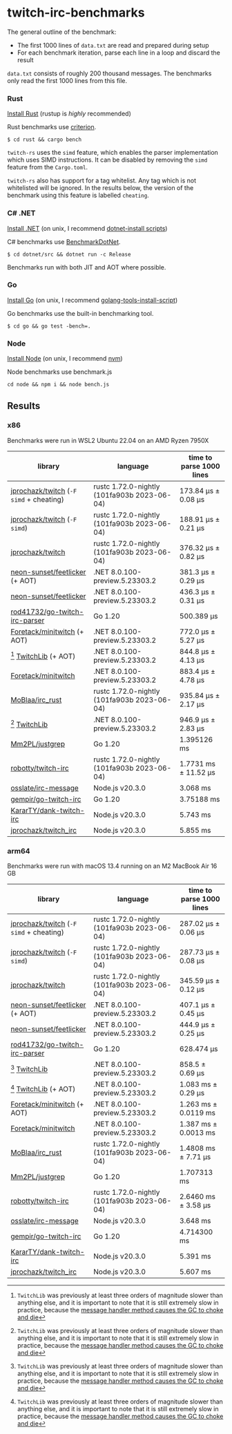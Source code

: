 # twitch-irc-benchmarks

The general outline of the benchmark:
- The first 1000 lines of `data.txt` are read and prepared during setup
- For each benchmark iteration, parse each line in a loop and discard the result

`data.txt` consists of roughly 200 thousand messages. The benchmarks only read the first 1000 lines from this file.

### Rust

[Install Rust](https://www.rust-lang.org/tools/install) (rustup is *highly* recommended)

Rust benchmarks use [criterion](https://github.com/bheisler/criterion.rs).

```
$ cd rust && cargo bench
```

`twitch-rs` uses the `simd` feature, which enables the parser implementation which uses SIMD instructions.
It can be disabled by removing the `simd` feature from the `Cargo.toml`.

`twitch-rs` also has support for a tag whitelist. Any tag which is not whitelisted will be ignored.
In the results below, the version of the benchmark using this feature is labelled `cheating`.

### C# .NET

[Install .NET](https://dotnet.microsoft.com/en-us/download/dotnet/8.0) (on unix, I recommend [dotnet-install scripts](https://dotnet.microsoft.com/en-us/download/dotnet/scripts))

C# benchmarks use [BenchmarkDotNet](https://github.com/dotnet/BenchmarkDotNet).

```
$ cd dotnet/src && dotnet run -c Release
```

Benchmarks run with both JIT and AOT where possible.

### Go

[Install Go](https://go.dev/doc/install) (on unix, I recommend [golang-tools-install-script](https://github.com/canha/golang-tools-install-script))

Go benchmarks use the built-in benchmarking tool.

```
$ cd go && go test -bench=.
```

### Node

[Install Node](https://nodejs.org/en/download) (on unix, I recommend [nvm](https://github.com/nvm-sh/nvm))

Node benchmarks use benchmark.js
```
cd node && npm i && node bench.js
```

## Results

### x86

Benchmarks were run in WSL2 Ubuntu 22.04 on an AMD Ryzen 7950X

| library                                                                                                                         | language                                    | time to parse 1000 lines |
| ------------------------------------------------------------------------------------------------------------------------------- | ------------------------------------------- | ------------------------ |
| [jprochazk/twitch](https://github.com/jprochazk/twitch-rs/tree/13fdd348ca0a25bd7b3b2a11c74733e6c63eacad) (`-F simd` + cheating) | rustc 1.72.0-nightly (101fa903b 2023-06-04) | 173.84 µs ± 0.08 µs      |
| [jprochazk/twitch](https://github.com/jprochazk/twitch-rs/tree/13fdd348ca0a25bd7b3b2a11c74733e6c63eacad) (`-F simd`)            | rustc 1.72.0-nightly (101fa903b 2023-06-04) | 188.91 µs ± 0.21 µs      |
| [jprochazk/twitch](https://github.com/jprochazk/twitch-rs/tree/13fdd348ca0a25bd7b3b2a11c74733e6c63eacad)                        | rustc 1.72.0-nightly (101fa903b 2023-06-04) | 376.32 µs ± 0.82 µs      |
| [neon-sunset/feetlicker](https://github.com/neon-sunset/feetlicker/tree/1cc232e263b3746b08400e7eb6f52af1549a0a98) (+ AOT)       | .NET 8.0.100-preview.5.23303.2              | 381.3 µs ± 0.29 µs       |
| [neon-sunset/feetlicker](https://github.com/neon-sunset/feetlicker/tree/1cc232e263b3746b08400e7eb6f52af1549a0a98)               | .NET 8.0.100-preview.5.23303.2              | 436.3 µs ± 0.31 µs       |
| [rod41732/go-twitch-irc-parser](https://github.com/rod41732/go-twitch-irc-parser/tree/v0.0.3.1)                                 | Go 1.20                                     | 500.389 µs               |
| [Foretack/minitwitch](https://github.com/jprochazk/minitwitch-bench/tree/a5d2c7b7f5717ff00e6a2f29fd1c0099ff02a59d) (+ AOT)      | .NET 8.0.100-preview.5.23303.2              | 772.0 µs ± 5.27 µs       |
| [^1] [TwitchLib](https://github.com/TwitchLib/TwitchLib) (+ AOT)                                                                | .NET 8.0.100-preview.5.23303.2              | 844.8 µs ± 4.13 µs       |
| [Foretack/minitwitch](https://github.com/jprochazk/minitwitch-bench/tree/a5d2c7b7f5717ff00e6a2f29fd1c0099ff02a59d)              | .NET 8.0.100-preview.5.23303.2              | 883.4 µs ± 4.78 µs       |
| [MoBlaa/irc_rust](https://github.com/MoBlaa/irc_rust/tree/4ae66fb3176b1d46cec6764f1a76aa6e9673d08b)                             | rustc 1.72.0-nightly (101fa903b 2023-06-04) | 935.84 µs ± 2.17 µs      |
| [^1] [TwitchLib](https://github.com/TwitchLib/TwitchLib)                                                                        | .NET 8.0.100-preview.5.23303.2              | 946.9 µs ± 2.83 µs       |
| [Mm2PL/justgrep](https://github.com/Mm2PL/justgrep/tree/v0.0.6)                                                                 | Go 1.20                                     | 1.395126 ms              |
| [robotty/twitch-irc](https://github.com/robotty/twitch-irc-rs/tree/v5.0.0)                                                      | rustc 1.72.0-nightly (101fa903b 2023-06-04) | 1.7731 ms ± 11.52 µs     |
| [osslate/irc-message](https://github.com/osslate/irc-message/tree/v3.0.1)                                                       | Node.js v20.3.0                             | 3.068 ms                 |
| [gempir/go-twitch-irc](https://github.com/jprochazk/go-twitch-irc/tree/v4.2.0)                                                  | Go 1.20                                     | 3.75188 ms               |
| [KararTY/dank-twitch-irc](https://github.com/KararTY/dank-twitch-irc/tree/v6.0.0)                                               | Node.js v20.3.0                             | 5.743 ms                 |
| [jprochazk/twitch_irc](https://github.com/jprochazk/twitch_irc/tree/0.11.2)                                                     | Node.js v20.3.0                             | 5.855 ms                 |

### arm64

Benchmarks were run with macOS 13.4 running on an M2 MacBook Air 16 GB

| library                                                                                                                         | language                                    | time to parse 1000 lines |
| ------------------------------------------------------------------------------------------------------------------------------- | ------------------------------------------- | ------------------------ |
| [jprochazk/twitch](https://github.com/jprochazk/twitch-rs/tree/13fdd348ca0a25bd7b3b2a11c74733e6c63eacad) (`-F simd` + cheating) | rustc 1.72.0-nightly (101fa903b 2023-06-04) | 287.02 µs ± 0.06 µs      |
| [jprochazk/twitch](https://github.com/jprochazk/twitch-rs/tree/13fdd348ca0a25bd7b3b2a11c74733e6c63eacad) (`-F simd`)            | rustc 1.72.0-nightly (101fa903b 2023-06-04) | 287.73 µs ± 0.08 µs      |
| [jprochazk/twitch](https://github.com/jprochazk/twitch-rs/tree/13fdd348ca0a25bd7b3b2a11c74733e6c63eacad)                        | rustc 1.72.0-nightly (101fa903b 2023-06-04) | 345.59 µs ± 0.12 µs      |
| [neon-sunset/feetlicker](https://github.com/neon-sunset/feetlicker/tree/1cc232e263b3746b08400e7eb6f52af1549a0a98) (+ AOT)       | .NET 8.0.100-preview.5.23303.2              | 407.1 µs ± 0.45 µs       |
| [neon-sunset/feetlicker](https://github.com/neon-sunset/feetlicker/tree/1cc232e263b3746b08400e7eb6f52af1549a0a98)               | .NET 8.0.100-preview.5.23303.2              | 444.9 µs ± 0.25 µs       |
| [rod41732/go-twitch-irc-parser](https://github.com/rod41732/go-twitch-irc-parser/tree/v0.0.3.1)                                 | Go 1.20                                     | 628.474 µs               |
| [^1] [TwitchLib](https://github.com/TwitchLib/TwitchLib)                                                                        | .NET 8.0.100-preview.5.23303.2              | 858.5 ± 0.69 µs          |
| [^1] [TwitchLib](https://github.com/TwitchLib/TwitchLib) (+ AOT)                                                                | .NET 8.0.100-preview.5.23303.2              | 1.083 ms ± 0.29 µs       |
| [Foretack/minitwitch](https://github.com/jprochazk/minitwitch-bench/tree/a5d2c7b7f5717ff00e6a2f29fd1c0099ff02a59d) (+ AOT)      | .NET 8.0.100-preview.5.23303.2              | 1.263 ms ± 0.0119 ms     |
| [Foretack/minitwitch](https://github.com/jprochazk/minitwitch-bench/tree/a5d2c7b7f5717ff00e6a2f29fd1c0099ff02a59d)              | .NET 8.0.100-preview.5.23303.2              | 1.387 ms ± 0.0013 ms     |
| [MoBlaa/irc_rust](https://github.com/MoBlaa/irc_rust/tree/4ae66fb3176b1d46cec6764f1a76aa6e9673d08b)                             | rustc 1.72.0-nightly (101fa903b 2023-06-04) | 1.4808 ms ± 7.71 µs      |
| [Mm2PL/justgrep](https://github.com/Mm2PL/justgrep/tree/v0.0.6)                                                                 | Go 1.20                                     | 1.707313 ms              |
| [robotty/twitch-irc](https://github.com/robotty/twitch-irc-rs/tree/v5.0.0)                                                      | rustc 1.72.0-nightly (101fa903b 2023-06-04) | 2.6460 ms ± 3.58 µs      |
| [osslate/irc-message](https://github.com/osslate/irc-message/tree/v3.0.1)                                                       | Node.js v20.3.0                             | 3.648 ms                 |
| [gempir/go-twitch-irc](https://github.com/jprochazk/go-twitch-irc/tree/v4.2.0)                                                  | Go 1.20                                     | 4.714300 ms              |
| [KararTY/dank-twitch-irc](https://github.com/KararTY/dank-twitch-irc/tree/v6.0.0)                                               | Node.js v20.3.0                             | 5.391 ms                 |
| [jprochazk/twitch_irc](https://github.com/jprochazk/twitch_irc/tree/0.11.2)                                                     | Node.js v20.3.0                             | 5.607 ms                 |


[^1]: `TwitchLib` was previously at least three orders of magnitude slower than anything else,
      and it is important to note that it is still extremely slow in practice, because the
      [message handler method causes the GC to choke and die](https://github.com/jprochazk/twitch-irc-benchmarks/pull/12)

